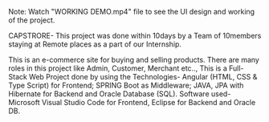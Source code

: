 Note: Watch "WORKING DEMO.mp4" file to see the UI design and working of the project.

CAPSTRORE-
This project was done within 10days by a Team of 10members staying at Remote places as a part of our Internship.

This is an e-commerce site for buying and selling products. There are many roles in this project like Admin, Customer, Merchant etc.., 
This is a Full-Stack Web Project done by using the Technologies- Angular (HTML, CSS & Type Script) for Frontend; SPRING Boot as Middleware; JAVA, JPA with Hibernate for Backend and Oracle Database (SQL). Software used- Microsoft Visual Studio Code for Frontend, Eclipse for Backend and Oracle DB.
